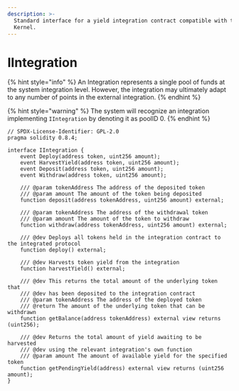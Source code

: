 ```yaml
---
description: >-
  Standard interface for a yield integration contract compatible with the
  Kernel.
---
```


# IIntegration

{% hint style="info" %}
An Integration represents a single pool of funds at the system integration level. However, the integration may ultimately adapt to any number of points in the external integration.
{% endhint %}

{% hint style="warning" %}
The system will recognize an integration implementing `IIntegration` by denoting it as poolID 0.
{% endhint %}

```
// SPDX-License-Identifier: GPL-2.0
pragma solidity 0.8.4;

interface IIntegration {
    event Deploy(address token, uint256 amount);
    event HarvestYield(address token, uint256 amount);
    event Deposit(address token, uint256 amount);
    event Withdraw(address token, uint256 amount);

    /// @param tokenAddress The address of the deposited token
    /// @param amount The amount of the token being deposited
    function deposit(address tokenAddress, uint256 amount) external;

    /// @param tokenAddress The address of the withdrawal token
    /// @param amount The amount of the token to withdraw
    function withdraw(address tokenAddress, uint256 amount) external;

    /// @dev Deploys all tokens held in the integration contract to the integrated protocol
    function deploy() external;

    /// @dev Harvests token yield from the integration
    function harvestYield() external;

    /// @dev This returns the total amount of the underlying token that
    /// @dev has been deposited to the integration contract
    /// @param tokenAddress The address of the deployed token
    /// @return The amount of the underlying token that can be withdrawn
    function getBalance(address tokenAddress) external view returns (uint256);

    /// @dev Returns the total amount of yield awaiting to be harvested
    /// @dev using the relevant integration's own function
    /// @param amount The amount of available yield for the specified token
    function getPendingYield(address) external view returns (uint256 amount);
}

```
